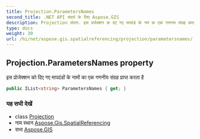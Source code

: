 ```yaml
---
title: Projection.ParametersNames
second_title: .NET API संदर्भ के लिए Aspose.GIS
description: Projection संपत्त. इस प्रजेक्शन क दए गए मपदंडं के नमं क एक गणनय संग्रह प्रप्त करत है
type: docs
weight: 30
url: /hi/net/aspose.gis.spatialreferencing/projection/parametersnames/
---
```

## Projection.ParametersNames property

इस प्रोजेक्शन को दिए गए मापदंडों के नामों का एक गणनीय संग्रह प्राप्त करता है

```csharp
public IList<string> ParametersNames { get; }
```

### यह सभी देखें

* class [Projection](../)
* नाम स्थान [Aspose.Gis.SpatialReferencing](../../projection/)
* सभा [Aspose.GIS](../../../)


